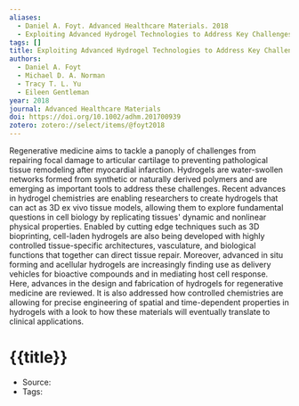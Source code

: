 ```yaml
---
aliases:
  - Daniel A. Foyt. Advanced Healthcare Materials. 2018
  - Exploiting Advanced Hydrogel Technologies to Address Key Challenges in Regenerative Medicine
tags: []
title: Exploiting Advanced Hydrogel Technologies to Address Key Challenges in Regenerative Medicine
authors:
  - Daniel A. Foyt
  - Michael D. A. Norman
  - Tracy T. L. Yu
  - Eileen Gentleman
year: 2018
journal: Advanced Healthcare Materials
doi: https://doi.org/10.1002/adhm.201700939
zotero: zotero://select/items/@foyt2018
---
```

<!-- START_ABSTRACT -->
Regenerative medicine aims to tackle a panoply of challenges from repairing focal damage to articular cartilage to preventing pathological tissue remodeling after myocardial infarction. Hydrogels are water-swollen networks formed from synthetic or naturally derived polymers and are emerging as important tools to address these challenges. Recent advances in hydrogel chemistries are enabling researchers to create hydrogels that can act as 3D ex vivo tissue models, allowing them to explore fundamental questions in cell biology by replicating tissues' dynamic and nonlinear physical properties. Enabled by cutting edge techniques such as 3D bioprinting, cell-laden hydrogels are also being developed with highly controlled tissue-specific architectures, vasculature, and biological functions that together can direct tissue repair. Moreover, advanced in situ forming and acellular hydrogels are increasingly finding use as delivery vehicles for bioactive compounds and in mediating host cell response. Here, advances in the design and fabrication of hydrogels for regenerative medicine are reviewed. It is also addressed how controlled chemistries are allowing for precise engineering of spatial and time-dependent properties in hydrogels with a look to how these materials will eventually translate to clinical applications.
<!-- END_ABSTRACT -->

<!-- START_TEMPLATE -->
# {{title}}

- Source:
- Tags: 
<!-- END_TEMPLATE -->